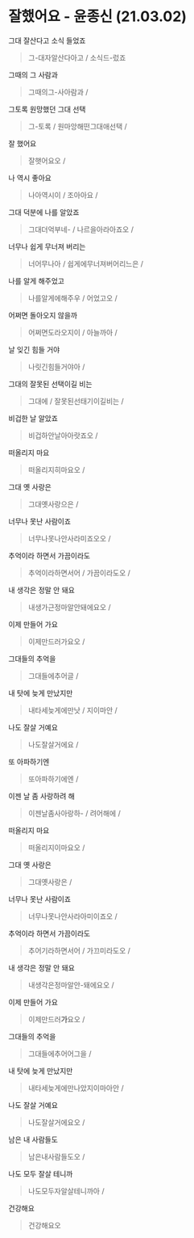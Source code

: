 # 잘했어요 - 윤종신 (21.03.02)

그대 잘산다고 소식 들었죠

> 그-대자알산다아고 / 소식드-렀죠

그때의 그 사람과

> 그때의그-사아람과  /

그토록 원망했던 그대 선택

>그-토록 / 원마앙해떤그대애선택 /

잘 했어요

> 잘햇어요오 / 

나 역시 좋아요

> 나아역시이 / 조아아요 / 

그대 덕분에 나를 알았죠

> 그대더억부네- / 나르을아라아죠오 / 

너무나 쉽게 무너져 버리는

> 너어무나아 / 쉽게에무너져버어리느은 / 

나를 알게 해주었고

> 나를알게에해주우 / 어었고오 / 

어쩌면 돌아오지 않을까

> 어쩌면도라오지이 / 아늘까아 / 

날 잊긴 힘들 거야

> 나릿긴힘들거야아 / 

그대의 잘못된 선택이길 비는

> 그대에 / 잘못된선태기이길비는 / 

비겁한 날 알았죠

> 비겁하안날아아랏죠오 / 

떠올리지 마요

> 떠올리지히마요오 / 

그대 옛 사랑은

> 그대옛사랑으은 / 

너무나 못난 사람이죠

> 너무나못나안사라미죠오오 / 

추억이라 하면서 가끔이라도

> 추억이라하면서어 / 가끔이라도오 / 

내 생각은 정말 안 돼요

> 내생가근정마알안돼에요오 / 

이제 만들어 가요

> 이제만드러가요오 / 

그대들의 추억을

> 그대들에추어글 / 

내 탓에 늦게 만났지만

> 내타세늦게에만낫 / 지이마안 / 

나도 잘살 거예요

> 나도잘살거에요 / 

또 아파하기엔

> 또아파하기에엔 / 

이젠 날 좀 사랑하려 해

> 이젠날좀사아랑하- / 려어해에 / 

떠올리지 마요

> 떠올리지이마요오 /

그대 옛 사랑은

> 그대옛사랑은 / 

너무나 못난 사람이죠

> 너무나못나안사라아미이죠오 / 

추억이라 하면서 가끔이라도

> 추어기라하면서어 / 가끄미라도오 / 

내 생각은 정말 안 돼요

> 내생각은정마알안-돼에요오 / 

이제 만들어 가요

> 이제만드러**가**요오 / 

그대들의 추억을

> 그대들에추어어그을 / 

내 탓에 늦게 만났지만

> 내타세늦게에만나았지이마아안 / 

나도 잘살 거예요

> 나도잘살거에요오 / 

남은 내 사람들도

> 남은내사람들도오 / 

나도 모두 잘살 테니까

> 나도모두자알살테니까아 / 

건강해요

> 건강해요오